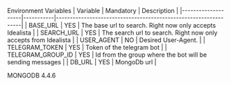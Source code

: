 Environment Variables
| Variable           | Mandatory | Description                                                     |
|--------------------|-----------|-----------------------------------------------------------------|
| BASE_URL           | YES       | The base url to search. Right now only accepts Idealista        |
| SEARCH_URL         | YES       | The search url to search. Right now only accepts from Idealista |
| USER_AGENT         | NO        | Desired User-Agent.                                             |
| TELEGRAM_TOKEN     | YES       | Token of the telegram bot                                       |
| TELEGRAM_GROUP_ID  | YES       | Id from the group where the bot will be sending messages        |
| DB_URL             | YES       | MongoDb url                                                     |

MONGODB 4.4.6